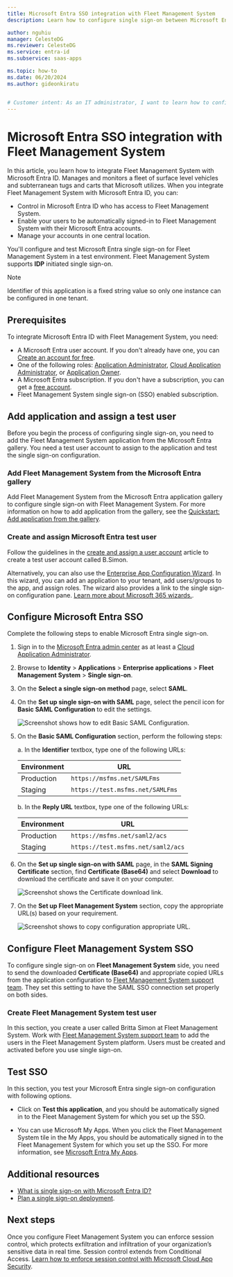 ```yaml
---
title: Microsoft Entra SSO integration with Fleet Management System
description: Learn how to configure single sign-on between Microsoft Entra ID and Fleet Management System.

author: nguhiu
manager: CelesteDG
ms.reviewer: CelesteDG
ms.service: entra-id
ms.subservice: saas-apps

ms.topic: how-to
ms.date: 06/20/2024
ms.author: gideonkiratu


# Customer intent: As an IT administrator, I want to learn how to configure single sign-on between Microsoft Entra ID and Fleet Management System so that I can control who has access to Fleet Management System, enable automatic sign-in with Microsoft Entra accounts, and manage my accounts in one central location.
---
```


# Microsoft Entra SSO integration with Fleet Management System

In this article, you learn how to integrate Fleet Management System with Microsoft Entra ID. Manages and monitors a fleet of surface level vehicles and subterranean tugs and carts that Microsoft utilizes. When you integrate Fleet Management System with Microsoft Entra ID, you can:

* Control in Microsoft Entra ID who has access to Fleet Management System.
* Enable your users to be automatically signed-in to Fleet Management System with their Microsoft Entra accounts.
* Manage your accounts in one central location.

You'll configure and test Microsoft Entra single sign-on for Fleet Management System in a test environment. Fleet Management System supports **IDP** initiated single sign-on.

> [!NOTE]
> Identifier of this application is a fixed string value so only one instance can be configured in one tenant.

## Prerequisites

To integrate Microsoft Entra ID with Fleet Management System, you need:

* A Microsoft Entra user account. If you don't already have one, you can [Create an account for free](https://azure.microsoft.com/free/?WT.mc_id=A261C142F).
* One of the following roles: [Application Administrator](/entra/identity/role-based-access-control/permissions-reference#application-administrator), [Cloud Application Administrator](/entra/identity/role-based-access-control/permissions-reference#cloud-application-administrator), or [Application Owner](/entra/fundamentals/users-default-permissions#owned-enterprise-applications).
* A Microsoft Entra subscription. If you don't have a subscription, you can get a [free account](https://azure.microsoft.com/free/).
* Fleet Management System single sign-on (SSO) enabled subscription.

## Add application and assign a test user

Before you begin the process of configuring single sign-on, you need to add the Fleet Management System application from the Microsoft Entra gallery. You need a test user account to assign to the application and test the single sign-on configuration.

<a name='add-fleet-management-system-from-the-azure-ad-gallery'></a>

### Add Fleet Management System from the Microsoft Entra gallery

Add Fleet Management System from the Microsoft Entra application gallery to configure single sign-on with Fleet Management System. For more information on how to add application from the gallery, see the [Quickstart: Add application from the gallery](~/identity/enterprise-apps/add-application-portal.md).

<a name='create-and-assign-azure-ad-test-user'></a>

### Create and assign Microsoft Entra test user

Follow the guidelines in the [create and assign a user account](~/identity/enterprise-apps/add-application-portal-assign-users.md) article to create a test user account called B.Simon.

Alternatively, you can also use the [Enterprise App Configuration Wizard](https://portal.office.com/AdminPortal/home?Q=Docs#/azureadappintegration). In this wizard, you can add an application to your tenant, add users/groups to the app, and assign roles. The wizard also provides a link to the single sign-on configuration pane. [Learn more about Microsoft 365 wizards.](/microsoft-365/admin/misc/azure-ad-setup-guides). 

<a name='configure-azure-ad-sso'></a>

## Configure Microsoft Entra SSO

Complete the following steps to enable Microsoft Entra single sign-on.

1. Sign in to the [Microsoft Entra admin center](https://entra.microsoft.com) as at least a [Cloud Application Administrator](~/identity/role-based-access-control/permissions-reference.md#cloud-application-administrator).
1. Browse to **Identity** > **Applications** > **Enterprise applications** > **Fleet Management System** > **Single sign-on**.
1. On the **Select a single sign-on method** page, select **SAML**.
1. On the **Set up single sign-on with SAML** page, select the pencil icon for **Basic SAML Configuration** to edit the settings.

   ![Screenshot shows how to edit Basic SAML Configuration.](common/edit-urls.png "Basic Configuration")

1. On the **Basic SAML Configuration** section, perform the following steps:

    a. In the **Identifier** textbox, type one of the following URLs:

    | Environment | URL |
    |----|----|
    | Production| `https://msfms.net/SAMLFms` |
    | Staging | `https://test.msfms.net/SAMLFms`|

    b. In the **Reply URL** textbox, type one of the following URLs:

    | Environment | URL |
    |----|----|
    | Production| `https://msfms.net/saml2/acs` |
    | Staging | `https://test.msfms.net/saml2/acs`|

1. On the **Set up single sign-on with SAML** page, in the **SAML Signing Certificate** section, find **Certificate (Base64)** and select **Download** to download the certificate and save it on your computer.

    ![Screenshot shows the Certificate download link.](common/certificatebase64.png "Certificate")

1. On the **Set up Fleet Management System** section, copy the appropriate URL(s) based on your requirement.

	![Screenshot shows to copy configuration appropriate URL.](common/copy-configuration-urls.png "Metadata")

## Configure Fleet Management System SSO

To configure single sign-on on **Fleet Management System** side, you need to send the downloaded **Certificate (Base64)** and appropriate copied URLs from the application configuration to [Fleet Management System support team](mailto:msfms-support@navagis.com). They set this setting to have the SAML SSO connection set properly on both sides.

### Create Fleet Management System test user

In this section, you create a user called Britta Simon at Fleet Management System. Work with [Fleet Management System support team](mailto:msfms-support@navagis.com) to add the users in the Fleet Management System platform. Users must be created and activated before you use single sign-on.

## Test SSO 

In this section, you test your Microsoft Entra single sign-on configuration with following options.

* Click on **Test this application**, and you should be automatically signed in to the Fleet Management System for which you set up the SSO.

* You can use Microsoft My Apps. When you click the Fleet Management System tile in the My Apps, you should be automatically signed in to the Fleet Management System for which you set up the SSO. For more information, see [Microsoft Entra My Apps](/azure/active-directory/manage-apps/end-user-experiences#azure-ad-my-apps).

## Additional resources

* [What is single sign-on with Microsoft Entra ID?](~/identity/enterprise-apps/what-is-single-sign-on.md)
* [Plan a single sign-on deployment](~/identity/enterprise-apps/plan-sso-deployment.md).

## Next steps

Once you configure Fleet Management System you can enforce session control, which protects exfiltration and infiltration of your organization’s sensitive data in real time. Session control extends from Conditional Access. [Learn how to enforce session control with Microsoft Cloud App Security](/cloud-app-security/proxy-deployment-aad).
